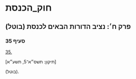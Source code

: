 # חוק_הכנסת

## פרק ח׳: נציב הדורות הבאים לכנסת (בוטל)

### סעיף 35

[35.](https://he.wikisource.org/wiki/חוק_הכנסת#סעיף_35)

[תיקון: תשס״א־5, תשע״א]

(בוטל).